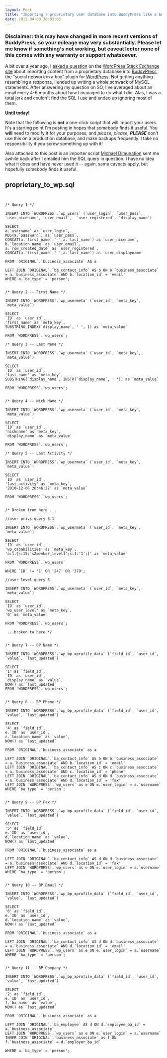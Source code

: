```yaml
---
layout: Post
title: "Importing a proprietary user database into BuddyPress like a boss"
date: 2012-04-09 20:03:03
---
```


### Disclaimer: this may have changed in more recent versions of BuddyPress, so your mileage may very substantially. Please let me know if something's not working, but caveat lector none of this comes with any warranty or support whatsoever.

A bit over a year ago, I [asked a question](http://wordpress.stackexchange.com/questions/4948/importing-users-to-buddypress-with-custom-fields) on the [WordPress Stack Exchange site](http://wordpress.stackexchange.com) about importing content from a proprietary database into [BuddyPress](http://www.buddypress.org), the "social network in a box" plugin for [WordPress](http://www.wordpress.org). Not getting anything resembling a response, I ended up writing a whole schwack of MySQL statements. After answering my question on SO, I've averaged about an email every 4-6 months about how I managed to do what I did. Alas, I was a total jerk and couldn't find the SQL I use and ended up ignoring most of them.

**Until today!**

Note that the following is **not** a one-click script that will import your users. It's a starting point I'm posting in hopes that somebody finds it useful. You **will** need to modify it for your purposes, and *please, please, **PLEASE*** don't use this on a production database, and make backups frequently. I take no responsibility if you screw something up with it!

Also attached to this post is an importer script [Michael Dimunation](http://www.dimunation.com) sent me awhile back after I emailed him the SQL query in question. I have no idea what it does and have never used it -- again, same caveats apply, but hopefully somebody finds it useful.

## proprietary_to_wp.sql

~~~~


/* Query 1 */

INSERT INTO `WORDPRESS`.`wp_users` (`user_login`, `user_pass`, `user_nicename`, `user_email`,  `user_registered`, `display_name`)

SELECT 
a.`username` as `user_login`,
MD5(a.`password`) as `user_pass`,
CONCAT(a.`first_name`,'-',a.`last_name`) as `user_nicename`,
b.`location_name` as `user_email`,
a.`row_created_date` as `user_registered`,
CONCAT(a.`first_name`,' ',a.`last_name`) as `user_displayname`

FROM `ORIGINAL`.`business_associate` AS a

LEFT JOIN `ORIGINAL`.`ba_contact_info` AS b ON b.`business_associate` = a.`business_associate` AND b.`location_id` = 'email'
WHERE a.`ba_type` = 'person';


/* Query 2 -- First Name */

INSERT INTO	`WORDPRESS`.`wp_usermeta` (`user_id`, `meta_key`, `meta_value`)

SELECT
`ID` as `user_id`, 
'first_name' as `meta_key`,
SUBSTRING_INDEX(`display_name`, ' ', 1) as `meta_value`

FROM `WORDPRESS`.`wp_users`;

/* Query 3 -- Last Name */

INSERT INTO	`WORDPRESS`.`wp_usermeta` (`user_id`, `meta_key`, `meta_value`)

SELECT
`ID` as `user_id`, 
'last_name' as `meta_key`,
SUBSTRING(`display_name`, INSTR(`display_name`, ' ')) as `meta_value`

FROM `WORDPRESS`.`wp_users`;


/* Query 4 -- Nick Name */

INSERT INTO	`WORDPRESS`.`wp_usermeta` (`user_id`, `meta_key`, `meta_value`)

SELECT
`ID` as `user_id`, 
'nickname' as `meta_key`,
`display_name` as `meta_value`

FROM `WORDPRESS`.`wp_users`;

/* Query 5 -- Last Activity */

INSERT INTO	`WORDPRESS`.`wp_usermeta` (`user_id`, `meta_key`, `meta_value`)

SELECT
`ID` as `user_id`, 
'last_activity' as `meta_key`,
'2010-12-06 20:46:27' as `meta_value`

FROM `WORDPRESS`.`wp_users`;


/* Broken from here ... 

//user privs query 5.1

INSERT INTO	`WORDPRESS`.`wp_usermeta` (`user_id`, `meta_key`, `meta_value`)

SELECT
`ID` as `user_id`, 
'wp_capabilities' as `meta_key`,
'a:1:{s:15:'s2member_level1';s:1:'1';}' as `meta_value`

FROM `WORDPRESS`.`wp_users` 

WHERE `ID` != '1' OR '247' OR '379';

//user level query 6

INSERT INTO	`WORDPRESS`.`wp_usermeta` (`user_id`, `meta_key`, `meta_value`)

SELECT
`ID` as `user_id`, 
'wp_user_level' as `meta_key`,
'0' as `meta_value`

FROM `WORDPRESS`.`wp_users`;

 ...broken to here */


/* Query 7 -- BP Name */

INSERT INTO `WORDPRESS`.`wp_bp_xprofile_data` (`field_id`, `user_id`, `value`, `last_updated`)

SELECT
'1' as `field_id`,
`ID` as `user_id`,
`display_name` as `value`,
NOW() as `last_updated`
FROM `WORDPRESS`.`wp_users`;


/* Query 8 -- BP Phone */

INSERT INTO `WORDPRESS`.`wp_bp_xprofile_data` (`field_id`, `user_id`, `value`, `last_updated`)

SELECT
'4' as `field_id`,
e.`ID` as `user_id`,
c.`location_name` as `value`,
NOW() as `last_updated`

FROM `ORIGINAL`.`business_associate` as a

LEFT JOIN `ORIGINAL`.`ba_contact_info` AS b ON b.`business_associate` = a.`business_associate` AND b.`location_id` = 'email'
LEFT JOIN `ORIGINAL`.`ba_contact_info` AS c ON c.`business_associate` = a.`business_associate` AND c.`location_id` = 'phone' 
LEFT JOIN `ORIGINAL`.`ba_contact_info` AS d ON d.`business_associate` = a.`business_associate` AND d.`location_id` = 'fax'
LEFT JOIN `WORDPRESS`.`wp_users` as e ON e.`user_login` = a.`username`
WHERE `ba_type` = 'person';


/* Query 9 -- BP Fax */

INSERT INTO `WORDPRESS`.`wp_bp_xprofile_data` (`field_id`, `user_id`, `value`, `last_updated`)

SELECT
'5' as `field_id`,
e.`ID` as `user_id`,
d.`location_name` as `value`,
NOW() as `last_updated`

FROM `ORIGINAL`.`business_associate` as a

LEFT JOIN `ORIGINAL`.`ba_contact_info` AS d ON d.`business_associate` = a.`business_associate` AND d.`location_id` = 'fax'
LEFT JOIN `WORDPRESS`.`wp_users` as e ON e.`user_login` = a.`username`
WHERE `ba_type` = 'person';


/* Query 10 -- BP Email */

INSERT INTO `WORDPRESS`.`wp_bp_xprofile_data` (`field_id`, `user_id`, `value`, `last_updated`)

SELECT
'6' as `field_id`,
e.`ID` as `user_id`,
d.`location_name` as `value`,
NOW() as `last_updated`

FROM `ORIGINAL`.`business_associate` as a

LEFT JOIN `ORIGINAL`.`ba_contact_info` AS d ON d.`business_associate` = a.`business_associate` AND d.`location_id` = 'email'
LEFT JOIN `WORDPRESS`.`wp_users` as e ON e.`user_login` = a.`username`
WHERE `ba_type` = 'person';


/* Query 11 -- BP Company */

INSERT INTO `WORDPRESS`.`wp_bp_xprofile_data` (`field_id`, `user_id`, `value`, `last_updated`)

SELECT
'2' as `field_id`,
e.`ID` as `user_id`,
f.`ba_name` as `value`,
NOW() as `last_updated`

FROM `ORIGINAL`.`business_associate` as a

LEFT JOIN `ORIGINAL`.`ba_employee` AS d ON d.`employee_ba_id` = a.`business_associate`
LEFT JOIN `WORDPRESS`.`wp_users` as e ON e.`user_login` = a.`username`
INNER JOIN `ORIGINAL`.`business_associate` as f ON f.`business_associate` = d.`employer_ba_id`

WHERE a.`ba_type` = 'person';
~~~~

